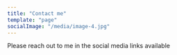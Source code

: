 ```yaml
---
title: "Contact me"
template: "page"
socialImage: "/media/image-4.jpg"
---
```


 Please reach out to me in the social media links available
